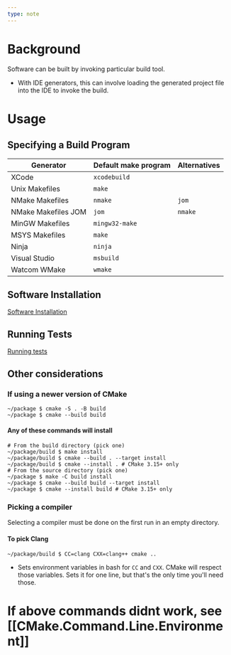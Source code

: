 ```yaml
---
type: note
---
```

# Background
Software can be built by invoking particular build tool.
- With IDE generators, this can involve loading the generated project file into the IDE to invoke the build. 

# Usage


## Specifying a Build Program

|Generator|Default make program|Alternatives|
|---|---|---|
|XCode|`xcodebuild`||
|Unix Makefiles|`make`||
|NMake Makefiles|`nmake`|`jom`|
|NMake Makefiles JOM|`jom`|`nmake`|
|MinGW Makefiles|`mingw32-make`||
|MSYS Makefiles|`make`||
|Ninja|`ninja`||
|Visual Studio|`msbuild`||
|Watcom WMake|`wmake`|
## Software Installation 
[Software Installation](https://cmake.org/cmake/help/latest/guide/user-interaction/index.html#id20)

## Running Tests
[Running tests](https://cmake.org/cmake/help/latest/guide/user-interaction/index.html#id21)


## Other considerations
### If using a newer version of CMake
```shell
~/package $ cmake -S . -B build
~/package $ cmake --build build
```

#### Any of these commands will install
```shell
# From the build directory (pick one)
~/package/build $ make install
~/package/build $ cmake --build . --target install
~/package/build $ cmake --install . # CMake 3.15+ only
# From the source directory (pick one)
~/package $ make -C build install
~/package $ cmake --build build --target install
~/package $ cmake --install build # CMake 3.15+ only
```

### Picking a compiler
Selecting a compiler must be done on the first run in an empty directory. 
#### To pick Clang
```shell
~/package/build $ CC=clang CXX=clang++ cmake ..
```
- Sets environment variables in bash for `CC` and `CXX`. CMake will respect those variables. Sets it for one line, but that's the only time you'll need those. 

# If above commands didnt work, see [[CMake.Command.Line.Environment]]